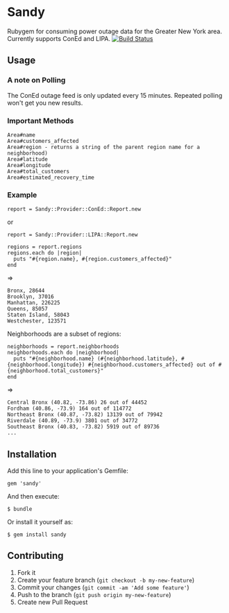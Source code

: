 # Sandy

Rubygem for consuming power outage data for the Greater New York area. Currently supports ConEd and LIPA.
[![Build Status](https://secure.travis-ci.org/ckundo/sandy.png)](https://travis-ci.org/ckundo/sandy)

## Usage

### A note on Polling

The ConEd outage feed is only updated every 15 minutes. Repeated polling won't get you new results.

### Important Methods

    Area#name
    Area#customers_affected
    Area#region - returns a string of the parent region name for a neighborhood)
    Area#latitude
    Area#longitude
    Area#total_customers
    Area#estimated_recovery_time

### Example

    report = Sandy::Provider::ConEd::Report.new

or

    report = Sandy::Provider::LIPA::Report.new

    regions = report.regions
    regions.each do |region|
      puts "#{region.name}, #{region.customers_affected}"
    end

=> 

    Bronx, 28644
    Brooklyn, 37016
    Manhattan, 226225
    Queens, 85057
    Staten Island, 58043
    Westchester, 123571

Neighborhoods are a subset of regions:

    neighborhoods = report.neighborhoods
    neighborhoods.each do |neighborhood|
      puts "#{neighborhood.name} (#{neighborhood.latitude}, #{neighborhood.longitude}) #{neighborhood.customers_affected} out of #{neighborhood.total_customers}"
    end

=> 

    Central Bronx (40.82, -73.86) 26 out of 44452
    Fordham (40.86, -73.9) 164 out of 114772
    Northeast Bronx (40.87, -73.82) 13139 out of 79942
    Riverdale (40.89, -73.9) 3801 out of 34772
    Southeast Bronx (40.83, -73.82) 5919 out of 89736
    ...


## Installation

Add this line to your application's Gemfile:

    gem 'sandy'

And then execute:

    $ bundle

Or install it yourself as:

    $ gem install sandy

## Contributing

1. Fork it
2. Create your feature branch (`git checkout -b my-new-feature`)
3. Commit your changes (`git commit -am 'Add some feature'`)
4. Push to the branch (`git push origin my-new-feature`)
5. Create new Pull Request
